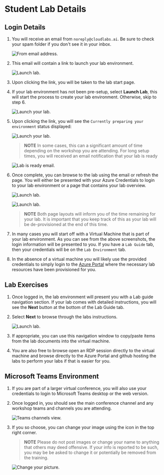 # Student Lab Details

## Login Details

1. You will receive an email from `noreply@cloudlabs.ai`. Be sure to check your spam folder if you don't see it in your inbox.

    ![From email address.](/media/email-noreply-cloudlabs.png "Look for the noreply@cloudlabs.ai email")

2. This email will contain a link to launch your lab environment.

    ![Launch lab.](/media/email-launch-lab.png "click the Launch Lab link")

3. Upon clicking the link, you will be taken to the lab start page.
4. If your lab environment has not been pre-setup, select **Launch Lab**, this will start the process to create your lab environment. Otherwise, skip to step 6.

    ![Launch your lab.](/media/web-launch-lab.png "Launch your lab")

5. Upon clicking the link, you will see the `Currently preparing your environment` status displayed:

    ![Launch your lab.](/media/web-lab-launching.png "Launch your lab")

    > **NOTE** In some cases, this can a significant amount of time depending on the workshop you are attending. For long setup times, you will received an email notification that your lab is ready

    ![Lab is ready email.](/media/email-lab-ready.png "Review the lab is ready email")

6. Once complete, you can browse to the lab using the email or refresh the page. You will either be presented with your Azure Credentials to login to your lab environment or a page that contains your lab overview.

    ![Launch lab.](/media/web-lab-setup-complete.png "click the Launch Lab link")

    ![Launch lab.](/media/web-main-page.png "click the Launch Lab link")

    > **NOTE** Both page layouts will inform you of the time remaining for your lab. It is important that you keep track of this as your lab will be de-provisioned at the end of this time.

7. In many cases you will start off with a Virtual Machine that is part of your lab environment. As you can see from the above screenshots, the login information will be presented to you. If you have a `Lab Guide` tab, then your credentials will be on the `Lab Environment` tab.

8. In the absence of a virtual machine you will likely use the provided credentials to simply login to the [Azure Portal](https://portal.azure.com) where the necessary lab resources have been provisioned for you.

## Lab Exercises

1. Once logged in, the lab environment will present you with a Lab guide navigation section. If your lab comes with detailed instructions, you will see the **Next** button at the bottom of the Lab Guide tab.
2. Select **Next** to browse through the labs instructions.

    ![Launch lab.](/media/web-next-page.png "click the Launch Lab link")

3. If appropriate, you can use this navigation window to copy/paste items from the lab documents into the virtual machine.

4. You are also free to browse open an RDP session directly to the virtual machine and browse directly to the Azure Portal and github hosting the labs to perform your labs if that is easier for you.

## Microsoft Teams Environment

1. If you are part of a larger virtual conference, you will also use your credentials to login to Microsoft Teams desktop or the web version.

2. Once logged in, you should see the main conference channel and any workshop teams and channels you are attending.

    ![Teams channels view.](/media/web-teams-channels.png "Use Microsoft Teams to find your teams and channels")

3. If you so choose, you can change your image using the icon in the top right corner.

    > **NOTE** Please do not post images or change your name to anything that others may deed offensive. If your info is reported to be such, you may be be asked to change it or potentially be removed from the training.

    ![Change your picture.](/media/web-teams-change-picture.png "Change your picture")